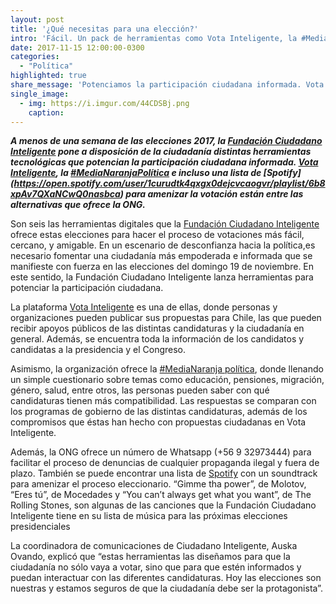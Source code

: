 ```yaml
---
layout: post
title: '¿Qué necesitas para una elección?'
intro: 'Fácil. Un pack de herramientas como Vota Inteligente, la #MediaNaranja política e incluso una lista de Spotify.'
date: 2017-11-15 12:00:00-0300
categories:
  - "Política"
highlighted: true
share_message: 'Potenciamos la participación ciudadana informada. Vota Inteligente, la #MediaNaranja política e incluso una lista de Spotify serán de ayuda'
single_image:
  - img: https://i.imgur.com/44CDSBj.png
    caption: 
---
```

***A menos de una semana de las elecciones 2017,  la [Fundación Ciudadano Inteligente](https://ciudadanointeligente.org/) pone a disposición de la ciudadanía distintas herramientas tecnológicas que potencian la participación ciudadana informada. [Vota Inteligente](https://votainteligente.cl/), la [#MediaNaranjaPolítica](https://votainteligente.cl/media_naranja/) e incluso una lista de [Spotify] (https://open.spotify.com/user/1curudtk4qxgx0dejcvcaogvr/playlist/6b8xpAv7QXaNCwQ0nasbca) para amenizar la votación están entre las alternativas que ofrece la ONG.***

Son seis las herramientas digitales que la [Fundación Ciudadano Inteligente](https://ciudadanointeligente.org/) ofrece estas elecciones para hacer el proceso de votaciones más fácil, cercano, y amigable. En un escenario de desconfianza hacia la política,es necesario fomentar una ciudadanía más empoderada e informada que se manifieste con fuerza en las elecciones del domingo 19 de noviembre. En este sentido, la Fundación Ciudadano Inteligente lanza herramientas para potenciar la participación ciudadana.

La plataforma [Vota Inteligente](https://votainteligente.cl/) es una de ellas, donde personas y organizaciones pueden publicar sus propuestas para Chile, las que pueden recibir apoyos públicos de las distintas candidaturas y la ciudadanía en general. Además, se encuentra toda la información de los candidatos y candidatas a la presidencia y el Congreso.

Asimismo, la organización ofrece la [#MediaNaranja política](https://votainteligente.cl/media_naranja/), donde llenando un simple cuestionario sobre temas como educación, pensiones, migración, género, salud, entre otros, las personas pueden saber con qué candidaturas tienen más compatibilidad. Las respuestas se comparan con los programas de gobierno de las distintas candidaturas, además de los compromisos que éstas han hecho con propuestas ciudadanas en Vota Inteligente.  

Además, la ONG ofrece un número de Whatsapp (+56 9 32973444) para facilitar el proceso de denuncias de  cualquier propaganda ilegal y fuera de plazo. También se puede encontrar una lista de [Spotify](https://open.spotify.com/user/1curudtk4qxgx0dejcvcaogvr/playlist/6b8xpAv7QXaNCwQ0nasbca) con un soundtrack para amenizar el proceso eleccionario. “Gimme tha power”, de Molotov, “Eres tú”, de Mocedades y “You can’t always get what you want”, de The Rolling Stones, son algunas de las canciones que la Fundación Ciudadano Inteligente tiene en su lista de música para las próximas elecciones presidenciales 

La coordinadora de comunicaciones de Ciudadano Inteligente, Auska Ovando, explicó que “estas herramientas las diseñamos para que la ciudadanía no sólo vaya a votar, sino que para que estén informados y puedan interactuar con las diferentes candidaturas. Hoy las elecciones son nuestras y estamos seguros de que la ciudadanía debe ser la protagonista”.
